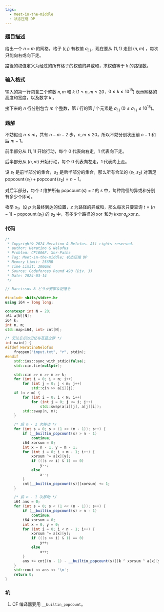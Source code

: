 ```yaml
---
tags:
  - Meet-in-the-middle
  - 状态压缩 DP
---
```


### 题目描述

给出一个 $n\times m$ 的网格，格子 $(i,j)$ 有权值 $a_{i,j}$，现在要从 $(1,1)$ 走到 $(n,m)$ ，每次只能向右或向下走。

路径的权值定义为经过的所有格子的权值的异或和，求权值等于 $k$ 的路径数。

### 输入格式

输入的第一行包含三个整数 $n,m$ 和 $k$ ($1 \le n, m \le 20$，$0 \le k \le 10^{18}$) 表示网格的高度和宽度，以及数字 $k$ 。

接下来的 $n$ 行分别包含 $m$ 个整数，第 $i$ 行的第 $j$ 个元素是 $a_{i, j}$ ($0 \le a_{i, j} \le 10^{18}$)。

### 题解

不妨假设 $n\le m$，共有 $n-m-2$ 步，$n,m\le 20$，所以不妨分别状压前 $n-1$ 和后 $m-1$。

前半部分从 $(1,1)$ 开始行动，每个 $0$ 代表向右走，$1$ 代表向下走。

后半部分从 $(n,m)$ 开始行动，每个 $0$ 代表向左走，$1$ 代表向上走。

设 $s_1$ 是前半部分的集合，$s_2$ 是后半部分的集合，那么所有合法的 $(s_1,s_2)$ 对满足 $\operatorname{popcount}(s_1)+\operatorname{popcount}(s_2)=n-1$。

对后半部分，每个 $t$ 维护所有 $\operatorname{popcount}(s)=t$ 的 $s$ 中，每种路径的异或和分别有多少个即可。

枚举 $s_1$，设 $p$ 为最终到达的位置，$z$ 为路径的异或和，那么每次只要查询 $t=(n-1)-\operatorname{popcount}(s_1)$ 的 $s_2$ 中，有多少个路径的 $\operatorname{xor}$ 和为 $k\operatorname {xor}a_p\operatorname{xor}z$。

### 代码

```cpp
/*
 * Copyright© 2024 Heratino & Nelofus. All rights reserved.
 * author: Heratino & Nelofus
 * Problem: CF1006F. Xor-Paths
 * Tag: Meet-in-the-middle; 状态压缩 DP
 * Memory Limit: 256MB
 * Time Limit: 3000ms
 * Source: Codeforces Round 498 (Div. 3)
 * Date: 2024-03-14 
 */

// Narcissus & どうか安寧な記憶を

#include <bits/stdc++.h>
using i64 = long long;

constexpr int N = 20;
i64 a[N][N];
i64 k;
int n, m;
std::map<i64, int> cnt[N];

/* 无法忘却的记忆与苍蓝之梦 */
int main() {
#ifdef HeratinoNelofus
	freopen("input.txt", "r", stdin);
#endif
	std::ios::sync_with_stdio(false);
	std::cin.tie(nullptr);

	std::cin >> n >> m >> k;	
	for (int i = 0; i < n; i++)
		for (int j = 0; j < m; j++)
			std::cin >> a[i][j];
	if (n > m) {
		for (int i = 0; i < N; i++)
			for (int j = 0; j <= i; j++)
				std::swap(a[i][j], a[j][i]);
		std::swap(n, m);
	}

	/* 后 m - 1 次移动 */
	for (int s = 0; s < (1 << (m - 1)); s++) {
		if (__builtin_popcount(s) > n - 1)
			continue;
		i64 xorsum = 0;
		int x = n - 1, y = m - 1;
		for (int i = 0; i < m - 1; i++) {
			xorsum ^= a[x][y];
			if (((s >> i) & 1) == 0)
				y--;
			else
				x--;
		}
		cnt[__builtin_popcount(s)][xorsum] += 1;
	}

	/* 前 n - 1 次移动 */
	i64 ans = 0;
	for (int s = 0; s < (1 << (n - 1)); s++) {
		if (__builtin_popcount(s) > n - 1)
			continue;
		i64 xorsum = 0;
		int x = 0, y = 0;
		for (int i = 0; i < n - 1; i++) {
			xorsum ^= a[x][y];
			if (((s >> i) & 1) == 0)
				y++;
			else
				x++;
		}
		ans += cnt[(n - 1) - __builtin_popcount(s)][k ^ xorsum ^ a[x][y]];
	}
	std::cout << ans << '\n';
	return 0;
}
```

### 坑

1.   CF 编译器要用 `__builtin_popcount`。